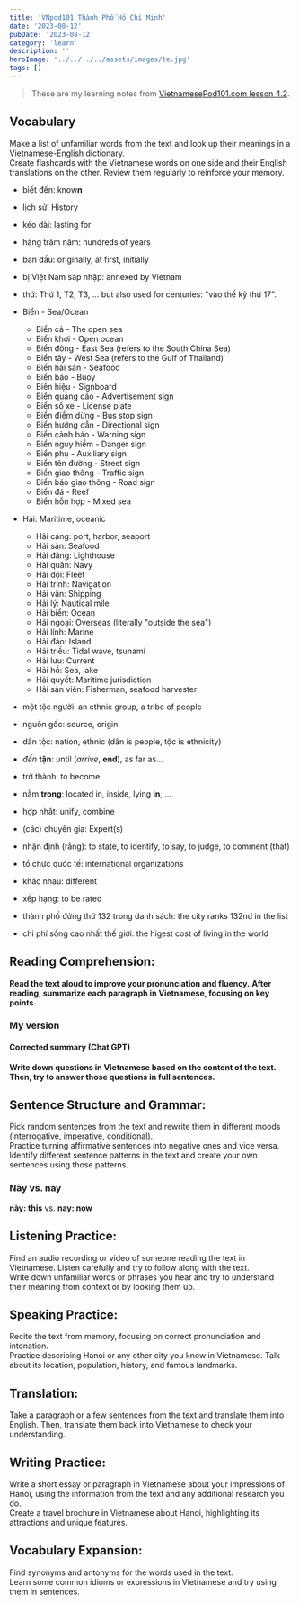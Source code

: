 ```yaml
---
title: 'VNpod101 Thành Phố Hồ Chí Minh'
date: '2023-08-12'
pubDate: '2023-08-12'
category: 'learn'
description: ''
heroImage: '../../../../assets/images/te.jpg'
tags: []
---
```


> These are my learning notes from [VietnamesePod101.com lesson 4.2](https://www.vietnamesepod101.com/lesson/advanced-audio-blog-2-top-10-vietnamese-regions-and-cities-ho-chi-minh-city?lp=111).

## Vocabulary

Make a list of unfamiliar words from the text and look up their meanings in a Vietnamese-English dictionary.  
Create flashcards with the Vietnamese words on one side and their English translations on the other. Review them regularly to reinforce your memory.

- biết đến: know**n**

- lịch sử: History

- kéo dài: lasting for

- hàng trăm năm: hundreds of years

- ban đầu: originally, at first, initially

- bị Việt Nam sáp nhập: annexed by Vietnam

- thứ: Thứ 1, T2, T3, ... but also used for centuries: "vào thế kỷ thứ 17".

- Biển - Sea/Ocean

  - Biển cả - The open sea
  - Biển khơi - Open ocean
  - Biển đông - East Sea (refers to the South China Sea)
  - Biển tây - West Sea (refers to the Gulf of Thailand)
  - Biển hải sản - Seafood
  - Biển báo - Buoy
  - Biển hiệu - Signboard
  - Biển quảng cáo - Advertisement sign
  - Biển số xe - License plate
  - Biển điểm dừng - Bus stop sign
  - Biển hướng dẫn - Directional sign
  - Biển cảnh báo - Warning sign
  - Biển nguy hiểm - Danger sign
  - Biển phụ - Auxiliary sign
  - Biển tên đường - Street sign
  - Biển giao thông - Traffic sign
  - Biển báo giao thông - Road sign
  - Biển đá - Reef
  - Biển hỗn hợp - Mixed sea

- Hải: Maritime, oceanic

  - Hải cảng: port, harbor, seaport
  - Hải sản: Seafood
  - Hải đăng: Lighthouse
  - Hải quân: Navy
  - Hải đội: Fleet
  - Hải trình: Navigation
  - Hải vận: Shipping
  - Hải lý: Nautical mile
  - Hải biển: Ocean
  - Hải ngoại: Overseas (literally "outside the sea")
  - Hải lính: Marine
  - Hải đảo: Island
  - Hải triều: Tidal wave, tsunami
  - Hải lưu: Current
  - Hải hồ: Sea, lake
  - Hải quyết: Maritime jurisdiction
  - Hải sản viên: Fisherman, seafood harvester

- một tộc người: an ethnic group, a tribe of people

- nguồn gốc: source, origin

- dân tộc: nation, ethnic (dân is people, tộc is ethnicity)

- _đến_ **tận**: until (_arrive_, **end**), as far as...

- trở thành: to become

- nằm **trong**: located in, inside, lying **in**, ...

- hợp nhất: unify, combine

- (các) chuyên gia: Expert(s)

- nhận định (rằng): to state, to identify, to say, to judge, to comment (that)

- tổ chức quốc tế: international organizations

- khác nhau: different

- xếp hạng: to be rated

- thành phố đứng thứ 132 trong danh sách: the city ranks 132nd in the list

- chi phí sống cao nhất thế giới: the higest cost of living in the world

## Reading Comprehension:

**Read the text aloud to improve your pronunciation and fluency.** **After reading, summarize each paragraph in Vietnamese, focusing on key points.**

### My version

#### Corrected summary (Chat GPT)

**Write down questions in Vietnamese based on the content of the text. Then, try to answer those questions in full sentences.**

## Sentence Structure and Grammar:

Pick random sentences from the text and rewrite them in different moods (interrogative, imperative, conditional).  
Practice turning affirmative sentences into negative ones and vice versa.  
Identify different sentence patterns in the text and create your own sentences using those patterns.

### Này vs. nay

**này: this** vs. **nay: now**

## Listening Practice:

Find an audio recording or video of someone reading the text in Vietnamese. Listen carefully and try to follow along with the text.  
Write down unfamiliar words or phrases you hear and try to understand their meaning from context or by looking them up.

## Speaking Practice:

Recite the text from memory, focusing on correct pronunciation and intonation.  
Practice describing Hanoi or any other city you know in Vietnamese. Talk about its location, population, history, and famous landmarks.

## Translation:

Take a paragraph or a few sentences from the text and translate them into English. Then, translate them back into Vietnamese to check your understanding.

## Writing Practice:

Write a short essay or paragraph in Vietnamese about your impressions of Hanoi, using the information from the text and any additional research you do.  
Create a travel brochure in Vietnamese about Hanoi, highlighting its attractions and unique features.

## Vocabulary Expansion:

Find synonyms and antonyms for the words used in the text.  
Learn some common idioms or expressions in Vietnamese and try using them in sentences.
